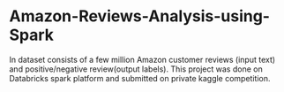 # Amazon-Reviews-Analysis-using-Spark

In dataset consists of a few million Amazon customer reviews (input text) and positive/negative review(output labels). This project was done on Databricks spark platform and submitted on private kaggle competition.
